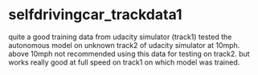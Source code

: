 # selfdrivingcar_trackdata1

quite a good training data from udacity simulator (track1)
tested the autonomous model on unknown track2 of udacity simulator at 10mph.
above 10mph not recommended using this data for testing on track2. but works really good at full speed on track1 on which model was trained.
